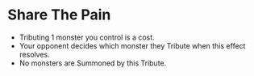 # Share The Pain

*   Tributing 1 monster you control is a cost.
*   Your opponent decides which monster they Tribute when this effect resolves.
*   No monsters are Summoned by this Tribute.
